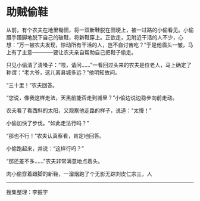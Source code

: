 # 助贼偷鞋

从前，有个农夫在地里锄田，将一双新鞋脱在田埂上，被一过路的小偷看见。小偷蹑手蹑脚地脱下自己的破鞋，将新鞋穿上。正欲走，见附近干活的人不少，心想：“万一被农夫发现，惊动所有干活的人，岂不自讨苦吃？”于是他眉头一皱，马上有了主意————要让农夫亲自帮助自己把鞋子偷走。

只见小偷清了清嗓子：“喂，请问......”一看回过头来的农夫是位老人，马上确定了称谓：“老大爷，这儿离县城多远？”他明知故问。

“三十里！”农夫回答。

“您说，像我这样走法，天黑前能否走到城里？”小偷边说边稳步向前走动。

农夫看了看西斜的太阳，又观察他走路的样子，说道：“太慢！”

小偷加快了步伐。“如此走法行吗？”

“那也不行！”农夫认真察看，肯定地回答。

小偷跑起来，并说：“这样行吗？”

“那还差不多......”农夫非常满意地点着头。

肉小偷穿着跟脚的新鞋，一溜烟跑了个无影无踪刘皮仁宗三，人

---

搜集整理：李振宇
